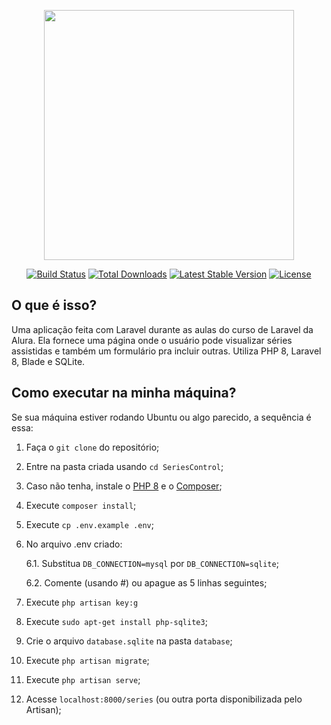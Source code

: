 <p align="center"><a href="https://laravel.com" target="_blank"><img src="https://raw.githubusercontent.com/laravel/art/master/logo-lockup/5%20SVG/2%20CMYK/1%20Full%20Color/laravel-logolockup-cmyk-red.svg" width="400"></a></p>

<p align="center">
<a href="https://travis-ci.org/laravel/framework"><img src="https://travis-ci.org/laravel/framework.svg" alt="Build Status"></a>
<a href="https://packagist.org/packages/laravel/framework"><img src="https://img.shields.io/packagist/dt/laravel/framework" alt="Total Downloads"></a>
<a href="https://packagist.org/packages/laravel/framework"><img src="https://img.shields.io/packagist/v/laravel/framework" alt="Latest Stable Version"></a>
<a href="https://packagist.org/packages/laravel/framework"><img src="https://img.shields.io/packagist/l/laravel/framework" alt="License"></a>
</p>

## O que é isso?

Uma aplicação feita com Laravel durante as aulas do curso de Laravel da Alura. Ela fornece uma página onde o usuário pode visualizar séries assistidas e também um formulário pra incluir outras. Utiliza PHP 8, Laravel 8, Blade e SQLite.

## Como executar na minha máquina?

Se sua máquina estiver rodando Ubuntu ou algo parecido, a sequência é essa:

1. Faça o `git clone` do repositório;
2. Entre na pasta criada usando `cd SeriesControl`;
3. Caso não tenha, instale o [PHP 8](https://www.php.net/downloads) e o [Composer](https://getcomposer.org/);
4. Execute `composer install`;
5. Execute `cp .env.example .env`;
6. No arquivo .env criado:

    6.1. Substitua `DB_CONNECTION=mysql` por `DB_CONNECTION=sqlite`;
    
    6.2. Comente (usando #) ou apague as 5 linhas seguintes;
7. Execute `php artisan key:g`
8. Execute `sudo apt-get install php-sqlite3`;
9. Crie o arquivo `database.sqlite` na pasta `database`;
10. Execute `php artisan migrate`;
11. Execute `php artisan serve`;
12. Acesse `localhost:8000/series` (ou outra porta disponibilizada pelo Artisan);
